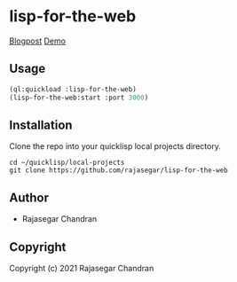 # lisp-for-the-web

[Blogpost](https://dev.to/rajasegar/lisp-for-the-web-5-13ca)
[Demo](https://lisp-for-the-web.herokuapp.com)

## Usage
```lisp
(ql:quickload :lisp-for-the-web)
(lisp-for-the-web:start :port 3000)
```

## Installation
Clone the repo into your quicklisp local projects directory.
```
cd ~/quicklisp/local-projects
git clone https://github.com/rajasegar/lisp-for-the-web
```

## Author

* Rajasegar Chandran

## Copyright

Copyright (c) 2021 Rajasegar Chandran

